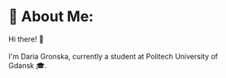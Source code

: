 # 💫 About Me:
Hi there! 👋<br><br>I'm Daria Gronska, currently a student at Politech University of <br>Gdansk 🎓.
